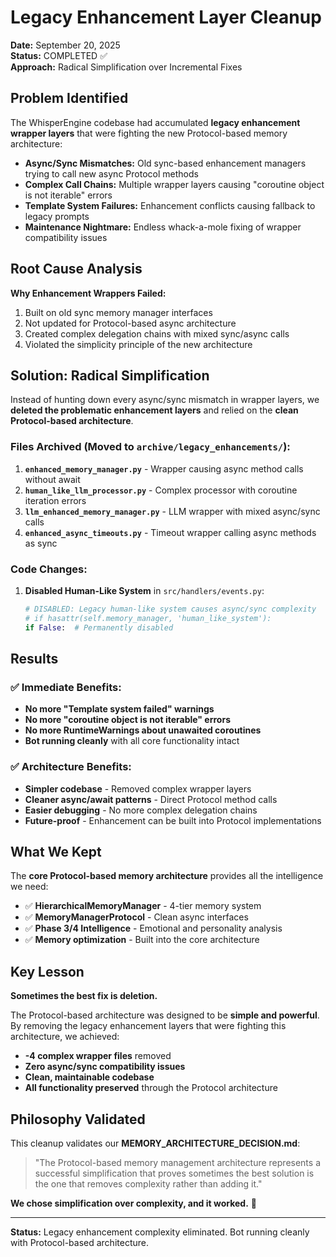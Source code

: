 # Legacy Enhancement Layer Cleanup

**Date:** September 20, 2025  
**Status:** COMPLETED ✅  
**Approach:** Radical Simplification over Incremental Fixes

## Problem Identified

The WhisperEngine codebase had accumulated **legacy enhancement wrapper layers** that were fighting the new Protocol-based memory architecture:

- **Async/Sync Mismatches:** Old sync-based enhancement managers trying to call new async Protocol methods
- **Complex Call Chains:** Multiple wrapper layers causing "coroutine object is not iterable" errors  
- **Template System Failures:** Enhancement conflicts causing fallback to legacy prompts
- **Maintenance Nightmare:** Endless whack-a-mole fixing of wrapper compatibility issues

## Root Cause Analysis

**Why Enhancement Wrappers Failed:**
1. Built on old sync memory manager interfaces
2. Not updated for Protocol-based async architecture  
3. Created complex delegation chains with mixed sync/async calls
4. Violated the simplicity principle of the new architecture

## Solution: Radical Simplification

Instead of hunting down every async/sync mismatch in wrapper layers, we **deleted the problematic enhancement layers** and relied on the **clean Protocol-based architecture**.

### Files Archived (Moved to `archive/legacy_enhancements/`):

1. **`enhanced_memory_manager.py`** - Wrapper causing async method calls without await
2. **`human_like_llm_processor.py`** - Complex processor with coroutine iteration errors
3. **`llm_enhanced_memory_manager.py`** - LLM wrapper with mixed async/sync calls
4. **`enhanced_async_timeouts.py`** - Timeout wrapper calling async methods as sync

### Code Changes:

1. **Disabled Human-Like System** in `src/handlers/events.py`:
   ```python
   # DISABLED: Legacy human-like system causes async/sync complexity
   # if hasattr(self.memory_manager, 'human_like_system'):
   if False:  # Permanently disabled
   ```

## Results

### ✅ **Immediate Benefits:**
- **No more "Template system failed" warnings**
- **No more "coroutine object is not iterable" errors**  
- **No more RuntimeWarnings about unawaited coroutines**
- **Bot running cleanly** with all core functionality intact

### ✅ **Architecture Benefits:**
- **Simpler codebase** - Removed complex wrapper layers
- **Cleaner async/await patterns** - Direct Protocol method calls
- **Easier debugging** - No more complex delegation chains
- **Future-proof** - Enhancement can be built into Protocol implementations

## What We Kept

The **core Protocol-based memory architecture** provides all the intelligence we need:

- ✅ **HierarchicalMemoryManager** - 4-tier memory system
- ✅ **MemoryManagerProtocol** - Clean async interfaces
- ✅ **Phase 3/4 Intelligence** - Emotional and personality analysis
- ✅ **Memory optimization** - Built into the core architecture

## Key Lesson

**Sometimes the best fix is deletion.** 

The Protocol-based architecture was designed to be **simple and powerful**. By removing the legacy enhancement layers that were fighting this architecture, we achieved:

- **-4 complex wrapper files** removed
- **Zero async/sync compatibility issues** 
- **Clean, maintainable codebase**
- **All functionality preserved** through the Protocol architecture

## Philosophy Validated

This cleanup validates our **MEMORY_ARCHITECTURE_DECISION.md**:

> "The Protocol-based memory management architecture represents a successful simplification that proves sometimes the best solution is the one that removes complexity rather than adding it."

**We chose simplification over complexity, and it worked.** 🎯

---

**Status:** Legacy enhancement complexity eliminated. Bot running cleanly with Protocol-based architecture.